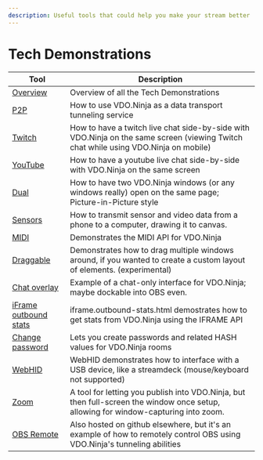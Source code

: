 ```yaml
---
description: Useful tools that could help you make your stream better
---
```


# Tech Demonstrations

| Tool                                                                           | Description                                                                                                                         |
| ------------------------------------------------------------------------------ | ----------------------------------------------------------------------------------------------------------------------------------- |
| [Overview](https://vdo.ninja/examples/)                                        | Overview of all the Tech Demonstrations                                                                                             |
| [P2P](https://vdo.ninja/examples/p2p.html)                                     | How to use VDO.Ninja as a data transport tunneling service                                                                          |
| [Twitch](https://vdo.ninja/twitch)                                             | How to have a twitch live chat side-by-side with VDO.Ninja on the same screen (viewing Twitch chat while using VDO.Ninja on mobile) |
| [YouTube](https://vdo.ninja/examples/youtube.html)                             | How to have a youtube live chat side-by-side with VDO.Ninja on the same screen                                                      |
| [Dual](https://vdo.ninja/examples/dual.html)                                   | How to have two VDO.Ninja windows (or any windows really) open on the same page; Picture-in-Picture style                           |
| [Sensors](https://vdo.ninja/examples/sensors.html)                             | How to transmit sensor and video data from a phone to a computer, drawing it to canvas.                                             |
| [MIDI](https://vdo.ninja/midi)                                                 | Demonstrates the MIDI API for VDO.Ninja                                                                                             |
| [Draggable](https://vdo.ninja/examples/draggable.html)                         | Demonstrates how to drag multiple windows around, if you wanted to create a custom layout of elements. (experimental)               |
| [Chat overlay](https://vdo.ninja/examples/chatoverlay.html)                    | Example of a chat-only interface for VDO.Ninja; maybe dockable into OBS even.                                                       |
| [iFrame outbound stats](https://vdo.ninja/examples/iframe.outbound-stats.html) | iframe.outbound-stats.html demostrates how to get stats from VDO.Ninja using the IFRAME API                                         |
| [Change password](https://vdo.ninja/examples/changepass.html)                  | Lets you create passwords and related HASH values for VDO.Ninja rooms                                                               |
| [WebHID](https://vdo.ninja/webhid)                                             | WebHID demonstrates how to interface with a USB device, like a streamdeck (mouse/keyboard not supported)                            |
| [Zoom](https://vdo.ninja/examples/zoom.html)                                   | A tool for letting you publish into VDO.Ninja, but then full-screen the window once setup, allowing for window-capturing into zoom. |
| [OBS Remote](https://vdo.ninja/examples/obs\_remote/index)                     | Also hosted on github elsewhere, but it's an example of how to remotely control OBS using VDO.Ninja's tunneling abilities           |
